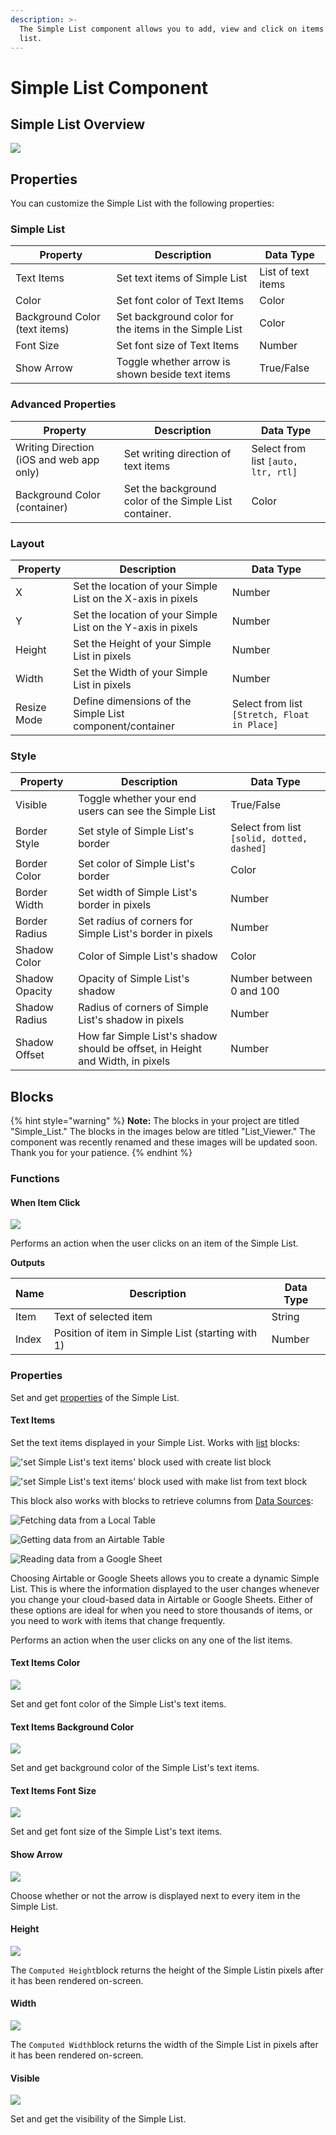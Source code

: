 ```yaml
---
description: >-
  The Simple List component allows you to add, view and click on items in a
  list.
---
```


# Simple List Component

## Simple List Overview

![](.gitbook/assets/list-viewer-fig-1.png)

## Properties

You can customize the Simple List with the following properties:

### Simple List

| Property                      | Description                                           | Data Type          |
| ----------------------------- | ----------------------------------------------------- | ------------------ |
| Text Items                    | Set text items of Simple List                         | List of text items |
| Color                         | Set font color of Text Items                          | Color              |
| Background Color (text items) | Set background color for the items in the Simple List | Color              |
| Font Size                     | Set font size of Text Items                           | Number             |
| Show Arrow                    | Toggle whether arrow is shown beside text items       | True/False         |

### Advanced Properties

| Property                                 | Description                                            | Data Type                           |
| ---------------------------------------- | ------------------------------------------------------ | ----------------------------------- |
| Writing Direction (iOS and web app only) | Set writing direction of text items                    | Select from list `[auto, ltr, rtl]` |
| Background Color (container)             | Set the background color of the Simple List container. | Color                               |

### Layout

| Property    | Description                                                  | Data Type                                    |
| ----------- | ------------------------------------------------------------ | -------------------------------------------- |
| X           | Set the location of your Simple List on the X-axis in pixels | Number                                       |
| Y           | Set the location of your Simple List on the Y-axis in pixels | Number                                       |
| Height      | Set the Height of your Simple List in pixels                 | Number                                       |
| Width       | Set the Width of your Simple List in pixels                  | Number                                       |
| Resize Mode | Define dimensions of the Simple List component/container     | Select from list `[Stretch, Float in Place]` |

### Style

| Property       | Description                                                                   | Data Type                                  |
| -------------- | ----------------------------------------------------------------------------- | ------------------------------------------ |
| Visible        | Toggle whether your end users can see the Simple List                         | True/False                                 |
| Border Style   | Set style of Simple List's border                                             | Select from list `[solid, dotted, dashed]` |
| Border Color   | Set color of Simple List's border                                             | Color                                      |
| Border Width   | Set width of Simple List's border in pixels                                   | Number                                     |
| Border Radius  | Set radius of corners for Simple List's border in pixels                      | Number                                     |
| Shadow Color   | Color of Simple List's shadow                                                 | Color                                      |
| Shadow Opacity | Opacity of Simple List's shadow                                               | Number between 0 and 100                   |
| Shadow Radius  | Radius of corners of Simple List's shadow in pixels                           | Number                                     |
| Shadow Offset  | How far Simple List's shadow should be offset, in Height and Width, in pixels | Number                                     |

## Blocks

{% hint style="warning" %}
**Note:** The blocks in your project are titled "Simple\_List." The blocks in the images below are titled "List\_Viewer." The component was recently renamed and these images will be updated soon. Thank you for your patience. &#x20;
{% endhint %}

### Functions

#### When Item Click

![](.gitbook/assets/select\_from\_lv.png)

Performs an action when the user clicks on an item of the Simple List.

**Outputs**

| Name  | Description                                       | Data Type |
| ----- | ------------------------------------------------- | --------- |
| Item  | Text of selected item                             | String    |
| Index | Position of item in Simple List (starting with 1) | Number    |

### Properties

Set and get [properties](list-viewer.md#properties) of the Simple List.

#### Text Items

Set the text items displayed in your Simple List. Works with [list](lists.md) blocks:

!['set Simple List's text items' block used with create list block](.gitbook/assets/short\_list.png)

!['set Simple List's text items' block used with make list from text block](.gitbook/assets/medium\_list.png)

This block also works with blocks to retrieve columns from [Data Sources](data-sources.md):

![Fetching data from a Local Table](.gitbook/assets/local-table.png)

![Getting data from an Airtable Table](.gitbook/assets/airtable\_col.png)

![Reading data from a Google Sheet](<.gitbook/assets/spreadsheet (1).png>)

Choosing Airtable or Google Sheets allows you to create a dynamic Simple List. This is where the information displayed to the user changes whenever you change your cloud-based data in Airtable or Google Sheets. Either of these options are ideal for when you need to store thousands of items, or you need to work with items that change frequently.&#x20;

Performs an action when the user clicks on any one of the list items.

#### Text Items Color

![](<.gitbook/assets/text items color.png>)

Set and get font color of the Simple List's text items.

#### Text Items Background Color

![](.gitbook/assets/lvbg.png)

Set and get background color of the Simple List's text items.

#### Text Items Font Size

![](.gitbook/assets/lvfs.png)

Set and get font size of the Simple List's text items.

#### Show Arrow

![](.gitbook/assets/lvsa.png)

Choose whether or not the arrow is displayed next to every item in the Simple List.

#### Height

![](.gitbook/assets/lvh.png)

The `Computed Height`block returns the height of the Simple Listin pixels after it has been rendered on-screen.

#### Width

![](.gitbook/assets/lvw.png)



The `Computed Width`block returns the width of the Simple List in pixels after it has been rendered on-screen.

#### Visible

![](.gitbook/assets/lvv.png)

Set and get the visibility of the Simple List.
